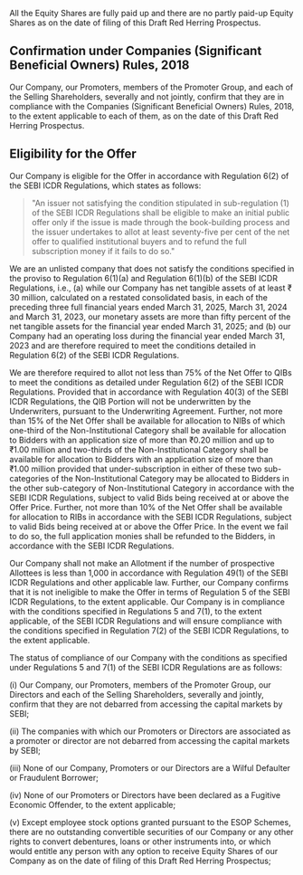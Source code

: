 All the Equity Shares are fully paid up and there are no partly paid-up Equity Shares as on the date of filing of this Draft Red Herring Prospectus.

## Confirmation under Companies (Significant Beneficial Owners) Rules, 2018

Our Company, our Promoters, members of the Promoter Group, and each of the Selling Shareholders, severally and not jointly, confirm that they are in compliance with the Companies (Significant Beneficial Owners) Rules, 2018, to the extent applicable to each of them, as on the date of this Draft Red Herring Prospectus.

## Eligibility for the Offer

Our Company is eligible for the Offer in accordance with Regulation 6(2) of the SEBI ICDR Regulations, which states as follows:

> "An issuer not satisfying the condition stipulated in sub-regulation (1) of the SEBI ICDR Regulations shall be eligible to make an initial public offer only if the issue is made through the book-building process and the issuer undertakes to allot at least seventy-five per cent of the net offer to qualified institutional buyers and to refund the full subscription money if it fails to do so."

We are an unlisted company that does not satisfy the conditions specified in the proviso to Regulation 6(1)(a) and Regulation 6(1)(b) of the SEBI ICDR Regulations, i.e., (a) while our Company has net tangible assets of at least ₹ 30 million, calculated on a restated consolidated basis, in each of the preceding three full financial years ended March 31, 2025, March 31, 2024 and March 31, 2023, our monetary assets are more than fifty percent of the net tangible assets for the financial year ended March 31, 2025; and (b) our Company had an operating loss during the financial year ended March 31, 2023 and are therefore required to meet the conditions detailed in Regulation 6(2) of the SEBI ICDR Regulations.

We are therefore required to allot not less than 75% of the Net Offer to QIBs to meet the conditions as detailed under Regulation 6(2) of the SEBI ICDR Regulations. Provided that in accordance with Regulation 40(3) of the SEBI ICDR Regulations, the QIB Portion will not be underwritten by the Underwriters, pursuant to the Underwriting Agreement. Further, not more than 15% of the Net Offer shall be available for allocation to NIBs of which one-third of the Non-Institutional Category shall be available for allocation to Bidders with an application size of more than ₹0.20 million and up to ₹1.00 million and two-thirds of the Non-Institutional Category shall be available for allocation to Bidders with an application size of more than ₹1.00 million provided that under-subscription in either of these two sub-categories of the Non-Institutional Category may be allocated to Bidders in the other sub-category of Non-Institutional Category in accordance with the SEBI ICDR Regulations, subject to valid Bids being received at or above the Offer Price. Further, not more than 10% of the Net Offer shall be available for allocation to RIBs in accordance with the SEBI ICDR Regulations, subject to valid Bids being received at or above the Offer Price. In the event we fail to do so, the full application monies shall be refunded to the Bidders, in accordance with the SEBI ICDR Regulations.

Our Company shall not make an Allotment if the number of prospective Allottees is less than 1,000 in accordance with Regulation 49(1) of the SEBI ICDR Regulations and other applicable law. Further, our Company confirms that it is not ineligible to make the Offer in terms of Regulation 5 of the SEBI ICDR Regulations, to the extent applicable. Our Company is in compliance with the conditions specified in Regulations 5 and 7(1), to the extent applicable, of the SEBI ICDR Regulations and will ensure compliance with the conditions specified in Regulation 7(2) of the SEBI ICDR Regulations, to the extent applicable.

The status of compliance of our Company with the conditions as specified under Regulations 5 and 7(1) of the SEBI ICDR Regulations are as follows:

(i) Our Company, our Promoters, members of the Promoter Group, our Directors and each of the Selling Shareholders, severally and jointly, confirm that they are not debarred from accessing the capital markets by SEBI;

(ii) The companies with which our Promoters or Directors are associated as a promoter or director are not debarred from accessing the capital markets by SEBI;

(iii) None of our Company, Promoters or our Directors are a Wilful Defaulter or Fraudulent Borrower;

(iv) None of our Promoters or Directors have been declared as a Fugitive Economic Offender, to the extent applicable;

(v) Except employee stock options granted pursuant to the ESOP Schemes, there are no outstanding convertible securities of our Company or any other rights to convert debentures, loans or other instruments into, or which would entitle any person with any option to receive Equity Shares of our Company as on the date of filing of this Draft Red Herring Prospectus;